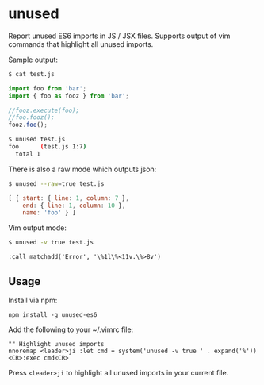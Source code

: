 # unused

Report unused ES6 imports in JS / JSX files. Supports output of vim commands that highlight all unused imports.

Sample output:

```bash
$ cat test.js
```

```js
import foo from 'bar';
import { foo as fooz } from 'bar';

//fooz.execute(foo);
//foo.fooz();
fooz.foo();
```
```bash
$ unused test.js
foo      (test.js 1:7)
  total 1
```

There is also a raw mode which outputs json:

```bash
$ unused --raw=true test.js
```
```js
[ { start: { line: 1, column: 7 },
    end: { line: 1, column: 10 },
    name: 'foo' } ]
```


Vim output mode:

```bash
$ unused -v true test.js
```
```vim
:call matchadd('Error', '\%1l\%<11v.\%>8v')
```

## Usage

Install via npm:

`npm install -g unused-es6`

Add the following to your ~/.vimrc file:

```vim
"" Highlight unused imports
nnoremap <leader>ji :let cmd = system('unused -v true ' . expand('%'))<CR>:exec cmd<CR>
```

Press `<leader>ji` to highlight all unused imports in your current file.
